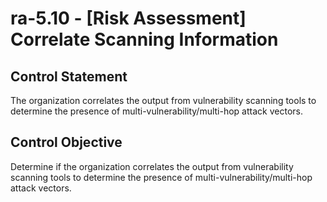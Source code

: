 # ra-5.10 - \[Risk Assessment\] Correlate Scanning Information

## Control Statement

The organization correlates the output from vulnerability scanning tools to determine the presence of multi-vulnerability/multi-hop attack vectors.

## Control Objective

Determine if the organization correlates the output from vulnerability scanning tools to determine the presence of multi-vulnerability/multi-hop attack vectors.
